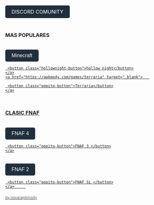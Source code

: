 <html>
<head>
<title>apks</title>
   <p>
    <style>
  
     .pepito-button {
    background-color: #;
    color: white;
    padding: 10px 20px;
    border: none;
    border-radius: 5px;
    cursor: pointer;
    font-size: 16px;
    margin-top: 20px;
}
.followers-button:hover {
    background-color: #4d5656;
} 
    </style>
<a href="https://discord.gg/srfamilly">
<buttton class="pepito-button">DISCORD COMUNITY</buttton>
    
</a>
   </p>
    </div>
    <br>
    <h3> MAS POPULARES </h3>
 <a href="https://apkmody.com/games/minecraft" target="_blank">   
  <style>
  
     .pepito-button {
    background-color: #212f3d;
    color: white;
    padding: 10px 20px;
    border: none;
    border-radius: 5px;
    cursor: pointer;
    font-size: 16px;
    margin-top: 20px;
}
.followers-button:hover {
    background-color: #4d5656;
} 
      </style>
     <button class="pepito-button">Minecraft</button>
</a>
    <a href="https://apkmody.com/games/hollow-knight" target="_blank">   
  <style>
  
     .hollownight-button {
    background-color: #212f3d;
    color: white;
    padding: 10px 20px;
    border: none;
    border-radius: 5px;
    cursor: pointer;
    font-size: 16px;
    margin-top: 20px;
}
.followers-button:hover {
    background-color: #4d5656;
} 
      </style>
     <button class="hollownight-button">hollow night</button>
    </a>
    <a href="https://apkmody.com/games/terraria" target="_blank">   
  <style>
  
     .pepito-button {
    background-color: #212f3d;
    color: white;
    padding: 10px 20px;
    border: none;
    border-radius: 5px;
    cursor: pointer;
    font-size: 16px;
    margin-top: 20px;
}
.followers-button:hover {
    background-color: #4d5656;
} 
      </style>
     <button class="pepito-button">Terraria</button>
    </a>
<br>
    <h3>CLASIC FNAF</h3>        
    <a href="https://apkmody.com/games/five-nights-at-freddys-4" target="_blank">   
  <style>
  
     .pepito-button {
    background-color: #212f3d;
    color: white;
    padding: 10px 20px;
    border: none;
    border-radius: 5px;
    cursor: pointer;
    font-size: 16px;
    margin-top: 20px;
}
.followers-button:hover {
    background-color: #4d5656;
} 
      </style>
     <button class="pepito-button">FNAF 4 </button>
    </a>
    <a href="https://apkmody.com/games/five-nights-at-freddys-3" target="_blank">   
  <style>
  
     .pepito-button {
    background-color: #212f3d;
    color: white;
    padding: 10px 20px;
    border: none;
    border-radius: 5px;
    cursor: pointer;
    font-size: 16px;
    margin-top: 20px;
}
.followers-button:hover {
    background-color: #4d5656;
} 
      </style>
     <button class="pepito-button">FNAF 3 </button>
    </a>
<a href="https://apkmody.com/games/five-nights-at-freddys-2" target="_blank">   
  <style>
  
     .pepito-button {
    background-color: #212f3d;
    color: white;
    padding: 10px 20px;
    border: none;
    border-radius: 5px;
    cursor: pointer;
    font-size: 16px;
    margin-top: 20px;
}
.followers-button:hover {
    background-color: #4d5656;
} 
      </style>
     <button class="pepito-button">FNAF 2 </button>
</a>
    <a href="https://apkmody.com/games/five-nights-at-freddys-sl" target="_blank">   
  <style>
  
     .pepito-button {
    background-color: #212f3d;
    color: white;
    padding: 10px 20px;
    border: none;
    border-radius: 5px;
    cursor: pointer;
    font-size: 16px;
    margin-top: 20px;
}
.followers-button:hover {
    background-color: #4d5656;
} 
      </style>
     <button class="pepito-button">FNAF SL </button>
    </a>     
<p style="color: #666; font-size: 12px; margin-top: 20px;">by.nova/apkmody</p>
